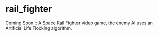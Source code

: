 # rail_fighter
Coming Soon :: A Space Rail Fighter video game, the enemy AI uses an Artificial Life Flocking algorithm.
